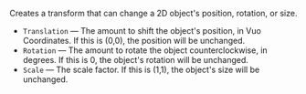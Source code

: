 Creates a transform that can change a 2D object's position, rotation, or size.

   - `Translation` — The amount to shift the object's position, in Vuo Coordinates. If this is (0,0), the position will be unchanged.
   - `Rotation` — The amount to rotate the object counterclockwise, in degrees. If this is 0, the object's rotation will be unchanged.
   - `Scale` — The scale factor. If this is (1,1), the object's size will be unchanged.
